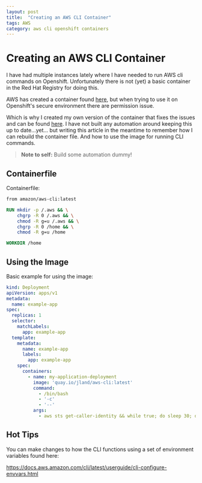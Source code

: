 ```yaml
---
layout: post
title:  "Creating an AWS CLI Container"
tags: AWS
category: aws cli openshift containers
---
```


# Creating an AWS CLI Container

I have had multiple instances lately where I have needed to run AWS cli commands on Openshift. Unfortunately there is not (yet) a basic container in the Red Hat Registry for doing this. 

AWS has created a container found [here](https://hub.docker.com/layers/amazon/aws-cli/2.8.12/images/sha256-af4671e6f3c583e9f76778a0ec7752b26a628edb0452a3e60687fd23aa2631e8?context=explore), but when trying to use it on Openshift's secure environment there are permission issue.

Which is why I created my own version of the container that fixes the issues and can be found [here](https://quay.io/repository/jland/aws-cli?tab=tags). I have not built any automation around keeping this up to date...yet... but writing this article in the meantime to remember how I can rebuild the container file. And how to use the image for running CLI commands.

 > **Note to self:** Build some automation dummy!

## Containerfile

Containerfile:

```dockerfile
from amazon/aws-cli:latest

RUN mkdir -p /.aws && \
    chgrp -R 0 /.aws && \
    chmod -R g=u /.aws && \
    chgrp -R 0 /home && \
    chmod -R g=u /home

WORKDIR /home
```

## Using the Image

Basic example for using the image:


```yaml
kind: Deployment
apiVersion: apps/v1
metadata:
  name: example-app
spec:
  replicas: 1
  selector:
    matchLabels:
      app: example-app
  template:
    metadata:
      name: example-app
      labels:
        app: example-app
    spec:
      containers:
        - name: my-application-deployment
          image: 'quay.io/jland/aws-cli:latest'
          command:
            - /bin/bash
            - '-c'
            - '--'
          args:
            - aws sts get-caller-identity && while true; do sleep 30; done
```

## Hot Tips

You can make changes to how the CLI functions using a set of environment variables found here:

https://docs.aws.amazon.com/cli/latest/userguide/cli-configure-envvars.html